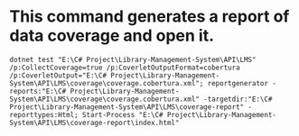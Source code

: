 # This command generates a report of data coverage and open it.
`dotnet test "E:\C# Project\Library-Management-System\API\LMS" /p:CollectCoverage=true /p:CoverletOutputFormat=cobertura /p:CoverletOutput="E:\C# Project\Library-Management-System\API\LMS\coverage\coverage.cobertura.xml"; reportgenerator -reports:"E:\C# Project\Library-Management-System\API\LMS\coverage\coverage.cobertura.xml" -targetdir:"E:\C# Project\Library-Management-System\API\LMS\coverage-report" -reporttypes:Html; Start-Process "E:\C# Project\Library-Management-System\API\LMS\coverage-report\index.html"
`